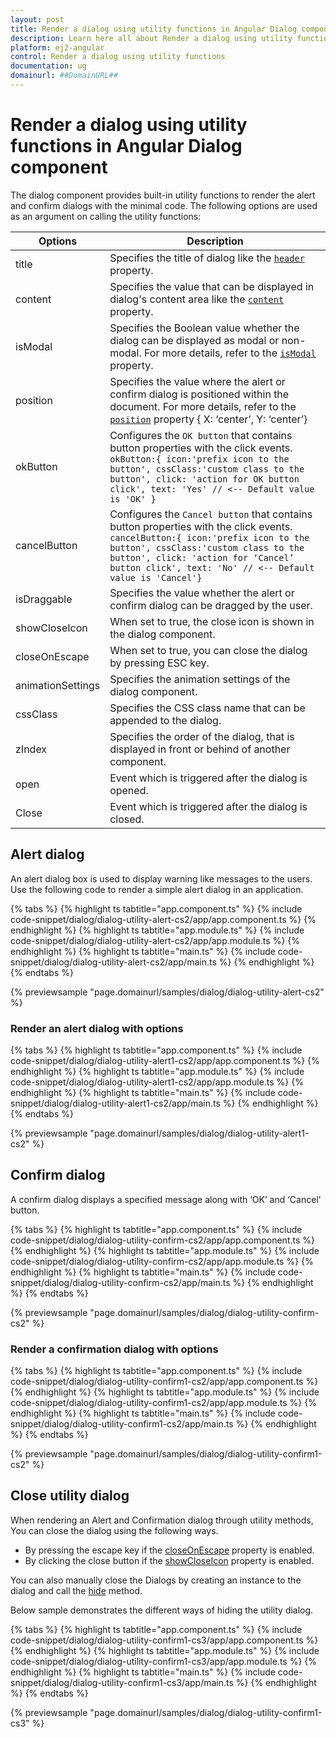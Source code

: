 ```yaml
---
layout: post
title: Render a dialog using utility functions in Angular Dialog component | Syncfusion
description: Learn here all about Render a dialog using utility functions in Syncfusion Angular Dialog component of Syncfusion Essential JS 2 and more.
platform: ej2-angular
control: Render a dialog using utility functions 
documentation: ug
domainurl: ##DomainURL##
---
```


# Render a dialog using utility functions in Angular Dialog component

The dialog component provides built-in utility functions to render the alert and confirm dialogs with the minimal code.
The following options are used as an argument on calling the utility functions:

| Options   | Description |
|-----------|-------------|
| title | Specifies the title of dialog like the [`header`](https://ej2.syncfusion.com/angular/documentation/api/dialog/#header) property.|
| content | Specifies the value that can be displayed in dialog's content area like the [`content`](https://ej2.syncfusion.com/angular/documentation/api/dialog/#content) property. |
| isModal | Specifies the Boolean value whether the dialog can be displayed as modal or non-modal. For more details, refer to the [`isModal`](https://ej2.syncfusion.com/angular/documentation/api/dialog/#ismodal) property.|
| position | Specifies the value where the alert or confirm dialog is positioned within the document. For more details, refer to the [`position`](https://ej2.syncfusion.com/angular/documentation/api/dialog/#position) property { X: ‘center’, Y: ‘center’}|
| okButton | Configures the `OK button` that contains button properties with the click events. `okButton:{ icon:'prefix icon to the button', cssClass:'custom class to the button', click: 'action for OK button click', text: 'Yes' // <-- Default value is 'OK' }`|
| cancelButton | Configures the `Cancel button` that contains button properties with the click events. `cancelButton:{ icon:'prefix icon to the button', cssClass:'custom class to the button', click: 'action for ‘Cancel’ button click', text: 'No' // <-- Default value is 'Cancel'}`|
|isDraggable|Specifies the value whether the alert or confirm dialog can be dragged by the user.|
| showCloseIcon | When set to true, the close icon is shown in the dialog component. |
|closeOnEscape|When set to true, you can close the dialog by pressing ESC key.|
| animationSettings |Specifies the animation settings of the dialog component. |
| cssClass |Specifies the CSS class name that can be appended to the dialog. |
| zIndex |Specifies the order of the dialog, that is displayed in front or behind of another component. |
| open |Event which is triggered after the dialog is opened. |
| Close |Event which is triggered after the dialog is closed. |

## Alert dialog

An alert dialog box is used to display warning like messages to the users. Use the following code to render a simple alert dialog in an application.

{% tabs %}
{% highlight ts tabtitle="app.component.ts" %}
{% include code-snippet/dialog/dialog-utility-alert-cs2/app/app.component.ts %}
{% endhighlight %}
{% highlight ts tabtitle="app.module.ts" %}
{% include code-snippet/dialog/dialog-utility-alert-cs2/app/app.module.ts %}
{% endhighlight %}
{% highlight ts tabtitle="main.ts" %}
{% include code-snippet/dialog/dialog-utility-alert-cs2/app/main.ts %}
{% endhighlight %}
{% endtabs %}
  
{% previewsample "page.domainurl/samples/dialog/dialog-utility-alert-cs2" %}

### Render an alert dialog with options

{% tabs %}
{% highlight ts tabtitle="app.component.ts" %}
{% include code-snippet/dialog/dialog-utility-alert1-cs2/app/app.component.ts %}
{% endhighlight %}
{% highlight ts tabtitle="app.module.ts" %}
{% include code-snippet/dialog/dialog-utility-alert1-cs2/app/app.module.ts %}
{% endhighlight %}
{% highlight ts tabtitle="main.ts" %}
{% include code-snippet/dialog/dialog-utility-alert1-cs2/app/main.ts %}
{% endhighlight %}
{% endtabs %}
  
{% previewsample "page.domainurl/samples/dialog/dialog-utility-alert1-cs2" %}

## Confirm dialog

A confirm dialog displays a specified message along with ‘OK’ and ‘Cancel’ button.

{% tabs %}
{% highlight ts tabtitle="app.component.ts" %}
{% include code-snippet/dialog/dialog-utility-confirm-cs2/app/app.component.ts %}
{% endhighlight %}
{% highlight ts tabtitle="app.module.ts" %}
{% include code-snippet/dialog/dialog-utility-confirm-cs2/app/app.module.ts %}
{% endhighlight %}
{% highlight ts tabtitle="main.ts" %}
{% include code-snippet/dialog/dialog-utility-confirm-cs2/app/main.ts %}
{% endhighlight %}
{% endtabs %}
  
{% previewsample "page.domainurl/samples/dialog/dialog-utility-confirm-cs2" %}

### Render a confirmation dialog with options

{% tabs %}
{% highlight ts tabtitle="app.component.ts" %}
{% include code-snippet/dialog/dialog-utility-confirm1-cs2/app/app.component.ts %}
{% endhighlight %}
{% highlight ts tabtitle="app.module.ts" %}
{% include code-snippet/dialog/dialog-utility-confirm1-cs2/app/app.module.ts %}
{% endhighlight %}
{% highlight ts tabtitle="main.ts" %}
{% include code-snippet/dialog/dialog-utility-confirm1-cs2/app/main.ts %}
{% endhighlight %}
{% endtabs %}
  
{% previewsample "page.domainurl/samples/dialog/dialog-utility-confirm1-cs2" %}

## Close utility dialog

When rendering an Alert and Confirmation dialog through utility methods, You can close the dialog using the following ways.

* By pressing the escape key if the [closeOnEscape](https://ej2.syncfusion.com/angular/documentation/api/dialog#closeonescape) property is enabled.
* By clicking the close button if the [showCloseIcon](https://ej2.syncfusion.com/angular/documentation/api/dialog#showcloseicon) property is enabled.

You can also manually close the Dialogs by creating an instance to the dialog and call the [hide](https://ej2.syncfusion.com/angular/documentation/api/dialog#hide) method.

Below sample demonstrates the different ways of hiding the utility dialog.

{% tabs %}
{% highlight ts tabtitle="app.component.ts" %}
{% include code-snippet/dialog/dialog-utility-confirm1-cs3/app/app.component.ts %}
{% endhighlight %}
{% highlight ts tabtitle="app.module.ts" %}
{% include code-snippet/dialog/dialog-utility-confirm1-cs3/app/app.module.ts %}
{% endhighlight %}
{% highlight ts tabtitle="main.ts" %}
{% include code-snippet/dialog/dialog-utility-confirm1-cs3/app/main.ts %}
{% endhighlight %}
{% endtabs %}
  
{% previewsample "page.domainurl/samples/dialog/dialog-utility-confirm1-cs3" %}